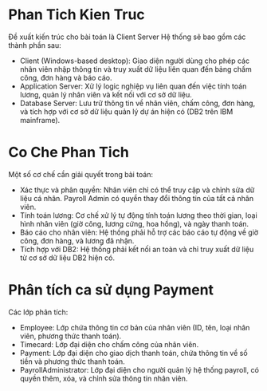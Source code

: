 # Phan Tich Kien Truc
Đề xuất kiến trúc cho bài toán là Client Server
Hệ thống sẽ bao gồm các thành phần sau:
- Client (Windows-based desktop): Giao diện người dùng cho phép các nhân viên nhập thông tin và truy xuất dữ liệu liên quan đến bảng chấm công, đơn hàng và báo cáo.
- Application Server: Xử lý logic nghiệp vụ liên quan đến việc tính toán lương, quản lý nhân viên và kết nối với cơ sở dữ liệu.
- Database Server: Lưu trữ thông tin về nhân viên, chấm công, đơn hàng, và tích hợp với cơ sở dữ liệu quản lý dự án hiện có (DB2 trên IBM mainframe).

# Co Che Phan Tich
Một số cơ chế cần giải quyết trong bài toán:
- Xác thực và phân quyền: Nhân viên chỉ có thể truy cập và chỉnh sửa dữ liệu cá nhân. Payroll Admin có quyền thay đổi thông tin của tất cả nhân viên.
- Tính toán lương: Cơ chế xử lý tự động tính toán lương theo thời gian, loại hình nhân viên (giờ công, lương cứng, hoa hồng), và ngày thanh toán.
- Báo cáo cho nhân viên: Hệ thống phải hỗ trợ các báo cáo tự động về giờ công, đơn hàng, và lương đã nhận.
- Tích hợp với DB2: Hệ thống phải kết nối an toàn và chỉ truy xuất dữ liệu từ cơ sở dữ liệu DB2 hiện có.

# Phân tích ca sử dụng Payment
Các lớp phân tích:
- Employee: Lớp chứa thông tin cơ bản của nhân viên (ID, tên, loại nhân viên, phương thức thanh toán).
- Timecard: Lớp đại diện cho chấm công của nhân viên.
- Payment: Lớp đại diện cho giao dịch thanh toán, chứa thông tin về số tiền và phương thức thanh toán.
- PayrollAdministrator: Lớp đại diện cho người quản lý hệ thống payroll, có quyền thêm, xóa, và chỉnh sửa thông tin nhân viên.
